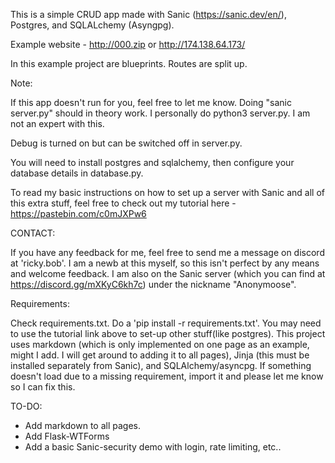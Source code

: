 This is a simple CRUD app made with Sanic (https://sanic.dev/en/), Postgres, and SQLALchemy (Asyngpg).

Example website - http://000.zip or http://174.138.64.173/

In this example project are blueprints. Routes are split up. 

Note: 

If this app doesn't run for you, feel free to let me know. Doing "sanic server.py" should in theory work. I personally do python3 server.py. I am not an expert with this.

Debug is turned on but can be switched off in server.py.

You will need to install postgres and sqlalchemy, then configure your database details in database.py.

To read my basic instructions on how to set up a server with Sanic and all of this extra stuff, feel free to check out my tutorial here - https://pastebin.com/c0mJXPw6

CONTACT: 

If you have any feedback for me, feel free to send me a message on discord at 'ricky.bob'. I am a newb at this myself, so this isn't perfect by any means and welcome feedback. I am also on the Sanic server (which you can find at https://discord.gg/mXKyC6kh7c) under the nickname "Anonymoose".


Requirements:

Check requirements.txt. Do a 'pip install -r requirements.txt'. You may need to use the tutorial link above to set-up other stuff(like postgres). This project uses markdown (which is only implemented on one page as an example, might I add. I will get around to adding it to all pages), Jinja (this must be installed separately from Sanic), and SQLAlchemy/asyncpg. If something doesn't load due to a missing requirement, import it and please let me know so I can fix this.

TO-DO:

- Add markdown to all pages.
- Add Flask-WTForms
- Add a basic Sanic-security demo with login, rate limiting, etc..
